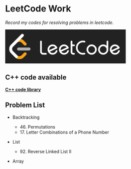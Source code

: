 # LeetCode Work

*Record my codes for resolving problems in leetcode.*

![leetcode_logo](https://github.com/ExWang/leetcode_work/blob/master/pics/leetcode_logo.png "LeetCode Logo")


## C++ code available
[**C++ code library**](https://github.com/ExWang/leetcode_work/tree/master/cpp)

## Problem List
+ Backtracking
	- 46\. Permutations
	- 17\. Letter Combinations of a Phone Number
	
+ List
	- 92\. Reverse Linked List II

+ Array
